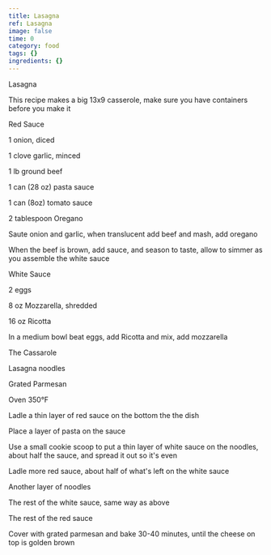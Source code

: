 ```yaml
---
title: Lasagna
ref: Lasagna
image: false
time: 0
category: food
tags: {}
ingredients: {}
---
```

Lasagna

This recipe makes a big 13x9 casserole, make sure you have containers
before you make it

Red Sauce

1 onion, diced

1 clove garlic, minced

1 lb ground beef

1 can (28 oz) pasta sauce

1 can (8oz) tomato sauce

2 tablespoon Oregano

Saute onion and garlic, when translucent add beef and mash, add oregano

When the beef is brown, add sauce, and season to taste, allow to simmer
as you assemble the white sauce

White Sauce

2 eggs

8 oz Mozzarella, shredded

16 oz Ricotta

In a medium bowl beat eggs, add Ricotta and mix, add mozzarella

The Cassarole

Lasagna noodles

Grated Parmesan

Oven 350°F

Ladle a thin layer of red sauce on the bottom the the dish

Place a layer of pasta on the sauce

Use a small cookie scoop to put a thin layer of white sauce on the
noodles, about half the sauce, and spread it out so it's even

Ladle more red sauce, about half of what's left on the white sauce

Another layer of noodles

The rest of the white sauce, same way as above

The rest of the red sauce

Cover with grated parmesan and bake 30-40 minutes, until the cheese on
top is golden brown
